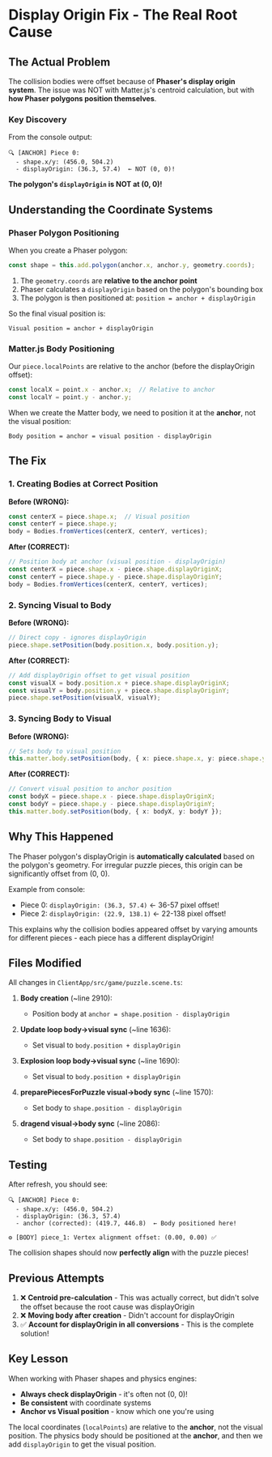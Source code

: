 # Display Origin Fix - The Real Root Cause

## The Actual Problem

The collision bodies were offset because of **Phaser's display origin system**. The issue was NOT with Matter.js's centroid calculation, but with **how Phaser polygons position themselves**.

### Key Discovery

From the console output:
```
🔍 [ANCHOR] Piece 0:
  - shape.x/y: (456.0, 504.2)
  - displayOrigin: (36.3, 57.4)  ← NOT (0, 0)!
```

**The polygon's `displayOrigin` is NOT at (0, 0)!**

## Understanding the Coordinate Systems

### Phaser Polygon Positioning

When you create a Phaser polygon:
```typescript
const shape = this.add.polygon(anchor.x, anchor.y, geometry.coords);
```

1. The `geometry.coords` are **relative to the anchor point**
2. Phaser calculates a `displayOrigin` based on the polygon's bounding box
3. The polygon is then positioned at: `position = anchor + displayOrigin`

So the final visual position is:
```
Visual position = anchor + displayOrigin
```

### Matter.js Body Positioning

Our `piece.localPoints` are relative to the anchor (before the displayOrigin offset):
```typescript
const localX = point.x - anchor.x;  // Relative to anchor
const localY = point.y - anchor.y;
```

When we create the Matter body, we need to position it at the **anchor**, not the visual position:
```
Body position = anchor = visual position - displayOrigin
```

## The Fix

### 1. Creating Bodies at Correct Position

**Before (WRONG):**
```typescript
const centerX = piece.shape.x;  // Visual position
const centerY = piece.shape.y;
body = Bodies.fromVertices(centerX, centerY, vertices);
```

**After (CORRECT):**
```typescript
// Position body at anchor (visual position - displayOrigin)
const centerX = piece.shape.x - piece.shape.displayOriginX;
const centerY = piece.shape.y - piece.shape.displayOriginY;
body = Bodies.fromVertices(centerX, centerY, vertices);
```

### 2. Syncing Visual to Body

**Before (WRONG):**
```typescript
// Direct copy - ignores displayOrigin
piece.shape.setPosition(body.position.x, body.position.y);
```

**After (CORRECT):**
```typescript
// Add displayOrigin offset to get visual position
const visualX = body.position.x + piece.shape.displayOriginX;
const visualY = body.position.y + piece.shape.displayOriginY;
piece.shape.setPosition(visualX, visualY);
```

### 3. Syncing Body to Visual

**Before (WRONG):**
```typescript
// Sets body to visual position
this.matter.body.setPosition(body, { x: piece.shape.x, y: piece.shape.y });
```

**After (CORRECT):**
```typescript
// Convert visual position to anchor position
const bodyX = piece.shape.x - piece.shape.displayOriginX;
const bodyY = piece.shape.y - piece.shape.displayOriginY;
this.matter.body.setPosition(body, { x: bodyX, y: bodyY });
```

## Why This Happened

The Phaser polygon's displayOrigin is **automatically calculated** based on the polygon's geometry. For irregular puzzle pieces, this origin can be significantly offset from (0, 0).

Example from console:
- Piece 0: `displayOrigin: (36.3, 57.4)` ← 36-57 pixel offset!
- Piece 2: `displayOrigin: (22.9, 138.1)` ← 22-138 pixel offset!

This explains why the collision bodies appeared offset by varying amounts for different pieces - each piece has a different displayOrigin!

## Files Modified

All changes in `ClientApp/src/game/puzzle.scene.ts`:

1. **Body creation** (~line 2910):
   - Position body at `anchor = shape.position - displayOrigin`

2. **Update loop body→visual sync** (~line 1636):
   - Set visual to `body.position + displayOrigin`

3. **Explosion loop body→visual sync** (~line 1690):
   - Set visual to `body.position + displayOrigin`

4. **preparePiecesForPuzzle visual→body sync** (~line 1570):
   - Set body to `shape.position - displayOrigin`

5. **dragend visual→body sync** (~line 2086):
   - Set body to `shape.position - displayOrigin`

## Testing

After refresh, you should see:
```
🔍 [ANCHOR] Piece 0:
  - shape.x/y: (456.0, 504.2)
  - displayOrigin: (36.3, 57.4)
  - anchor (corrected): (419.7, 446.8)  ← Body positioned here!
  
⚙️ [BODY] piece_1: Vertex alignment offset: (0.00, 0.00) ✅
```

The collision shapes should now **perfectly align** with the puzzle pieces!

## Previous Attempts

1. ❌ **Centroid pre-calculation** - This was actually correct, but didn't solve the offset because the root cause was displayOrigin
2. ❌ **Moving body after creation** - Didn't account for displayOrigin
3. ✅ **Account for displayOrigin in all conversions** - This is the complete solution!

## Key Lesson

When working with Phaser shapes and physics engines:
- **Always check displayOrigin** - it's often not (0, 0)!
- **Be consistent** with coordinate systems
- **Anchor vs Visual position** - know which one you're using

The local coordinates (`localPoints`) are relative to the **anchor**, not the visual position. The physics body should be positioned at the **anchor**, and then we add `displayOrigin` to get the visual position.
